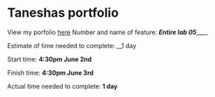# Taneshas portfolio

View my porfolio [here](https://taneshaportfolio.netlify.app/)
Number and name of feature: ___Entire lab 05_______

Estimate of time needed to complete: __1 day

Start time: __4:30pm June 2nd__

Finish time: __4:30pm June 3rd__

Actual time needed to complete: __1 day__